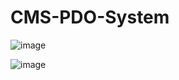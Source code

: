 # CMS-PDO-System
![image](https://github.com/user-attachments/assets/dd40486b-5167-460b-a063-8e7143fcbdf2)

![image](https://github.com/user-attachments/assets/a22604b1-cb83-47b6-ae94-80400538fcf8)
